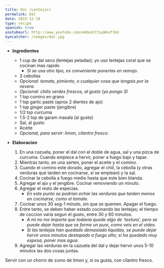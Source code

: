 ```yaml
---
title: Dal (Lentejas) 
permalink: Dal
date: 2015-12-10
type: recipe
spanish: true
youtubeurl: http://www.youtube.com/embed/CtuyWnof3eU
eyecatcher: /images/dal.jpg
---
```


* **Ingredientes**
  * 1 cup de dal seco (lentejas peladas); yo uso lentejas coral que se cocinan mas rapido
     * _Si se usa otro tipo, es conveniente ponerlas en remojo._ 
  * 3 cebollas
  * _Opcional: tomate, pimiento, o cualquier cosa que tengais por la nevera._
  * _Opcional: chilis verdes frescos, al gusto (yo pongo 3)_
  * 1 tsp comino en grano
  * 1 tsp garlic paste (aprox 2 dientes de ajo)
  * 1 tsp ginger paste (jengibre)
  * 1/2 tsp curcuma
  * 1.5-2 tsp de garam masala (al gusto)
  * Sal, al gusto
  * Aceite
  * _Opcional, para servir: limon, cilantro fresco._


* **Elaboracion**
  1. En una cazuela, poner el dal con el doble de agua, sal y una pizca de curcuma. Cuando empiece a hervir, poner a fuego bajo y tapar. 
  2. Mientras tanto, en una sarten, poner el aceite y el comino. 
  3. Cuando el comino este dorado, agregar el chili, la cebolla (y otras verduras que tarden en cocinarse, si se emplean) y la sal.
  4. Cocinar la cebolla a fuego medio hasta que este bien blanda. 
  5. Agregar el ajo y el jengibre. Cocinar removiendo un minuto. 
  6. Agregar el resto de especias. 
     * _En este punto se podrian echar las verduras que tarden menos en cocinarse, como el tomate._
  7. Cocinar unos 30 seg-1 minuto, sin que se quemen. Apagar el fuego. 
  8. Entre tanto, se deben haber estado cocinando las lentejas; el tiempo de coccion varia segun el gusto, entre 30 y 60 minutos.
     * _A mi no me importa que todavia quede algo de 'textura', pero se puede dejar hasta que se forme un pure, como veis en el video._
     * _Si las lentejas han quedado demasiado liquidas, se puede dejar hervir unos minutos destapado a fuego alto; si ha quedado muy espesa, poner mas agua._
  9. Agregar las verduras en la cazuela del dal y dejar hervir unos 5-10 minutos las dos cosas juntas. 

Servir con un chorro de zumo de limon y, si os gusta, con cilantro fresco. 

